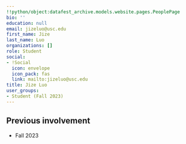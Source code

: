 ```yaml
---
!!python/object:datafest_archive.models.website.pages.PeoplePage
bio: ''
education: null
email: jizeluo@usc.edu
first_name: Jize
last_name: Luo
organizations: []
role: Student
social:
- !Social
  icon: envelope
  icon_pack: fas
  link: mailto:jizeluo@usc.edu
title: Jize Luo
user_groups:
- Student (Fall 2023)
---
```



## Previous involvement

* Fall 2023

